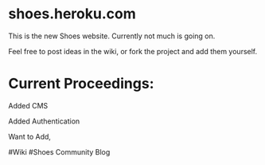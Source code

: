 # shoes.heroku.com

This is the new Shoes website. Currently not much is going on.

Feel free to post ideas in the wiki, or fork the project and add them yourself.

# Current Proceedings:

Added CMS

Added Authentication

Want to Add, 

#Wiki
#Shoes Community Blog

